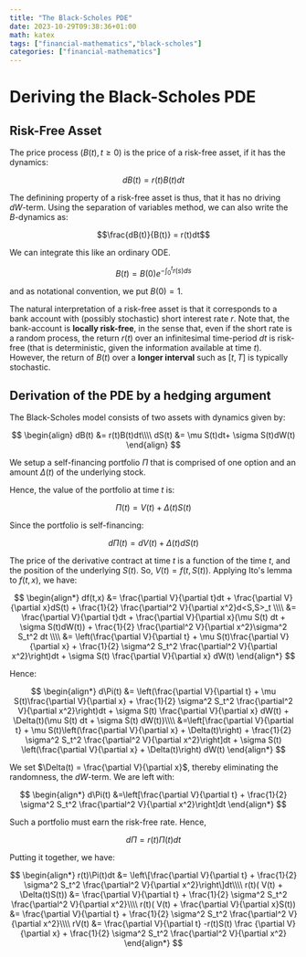 ```yaml
---
title: "The Black-Scholes PDE"
date: 2023-10-29T09:38:36+01:00
math: katex
tags: ["financial-mathematics","black-scholes"]
categories: ["financial-mathematics"]
---
```


# Deriving the Black-Scholes PDE

## Risk-Free Asset

The price process $(B(t),t\geq 0)$ is the price of a risk-free asset, if it has the dynamics:

$$dB(t) = r(t)B(t)dt$$

The definining property of a risk-free asset is thus, that it has no driving $dW$-term. Using the separation of variables method, we can also write the $B$-dynamics as:

$$\frac{dB(t)}{B(t)} = r(t)dt$$

We can integrate this like an ordinary ODE. 

$$B(t) = B(0)e^{-\int_{0}^{t}r(s)ds}$$

and as notational convention, we put $B(0) = 1$.

The natural interpretation of a risk-free asset is that it corresponds to a bank account with (possibly stochastic) short interest rate $r$. Note that, the bank-account is **locally risk-free**, in the sense that, even if the short rate is a random process, the return $r(t)$ over an infinitesimal time-period $dt$ is risk-free (that is deterministic, given the information available at time $t$). However, the return of $B(t)$ over a **longer interval** such as $[t,T]$ is typically stochastic.



## Derivation of the PDE by a hedging argument

The Black-Scholes model consists of two assets with dynamics given by:

$$
\begin{align}
dB(t) &= r(t)B(t)dt\\\\
dS(t) &= \mu S(t)dt+ \sigma S(t)dW(t)
\end{align}
$$

We setup a self-financing portfolio $\Pi$ that is comprised of one option and an amount $\Delta(t)$ of the underlying stock. 

Hence, the value of the portfolio at time $t$ is:

$$\Pi(t) = V(t) + \Delta(t)S(t)$$

Since the portfolio is self-financing:

$$d\Pi(t) = dV(t) + \Delta(t)dS(t)$$

The price of the derivative contract at time $t$ is a function of the time $t$, and the position of the underlying $S(t)$. So, $V(t)=f(t,S(t))$. Applying Ito's lemma to $f(t,x)$, we have:

$$
\begin{align*}
df(t,x) &= \frac{\partial V}{\partial t}dt + \frac{\partial V}{\partial x}dS(t) + \frac{1}{2} \frac{\partial^2 V}{\partial x^2}d<S,S>_t \\\\
&=  \frac{\partial V}{\partial t}dt + \frac{\partial V}{\partial x}(\mu S(t) dt + \sigma S(t)dW(t)) + \frac{1}{2} \frac{\partial^2 V}{\partial x^2}\sigma^2 S_t^2 dt \\\\
&=  \left(\frac{\partial V}{\partial t} + \mu S(t)\frac{\partial V}{\partial x} + \frac{1}{2} \sigma^2 S_t^2 \frac{\partial^2 V}{\partial x^2}\right)dt + \sigma S(t) \frac{\partial V}{\partial x} dW(t)
\end{align*}
$$

Hence:

$$
\begin{align*}
d\Pi(t) &= \left(\frac{\partial V}{\partial t} + \mu S(t)\frac{\partial V}{\partial x} + \frac{1}{2} \sigma^2 S_t^2 \frac{\partial^2 V}{\partial x^2}\right)dt + \sigma S(t) \frac{\partial V}{\partial x} dW(t) + \Delta(t)(\mu S(t) dt + \sigma S(t) dW(t))\\\\
&=\left[\frac{\partial V}{\partial t} + \mu S(t)\left(\frac{\partial V}{\partial x} + \Delta(t)\right) + \frac{1}{2} \sigma^2 S_t^2 \frac{\partial^2 V}{\partial x^2}\right]dt + \sigma S(t) \left(\frac{\partial V}{\partial x} + \Delta(t)\right) dW(t) 
\end{align*}
$$

We set $\Delta(t) = \frac{\partial V}{\partial x}$, thereby eliminating the randomness, the $dW$-term. We are left with:

$$
\begin{align*}
d\Pi(t) 
&=\left[\frac{\partial V}{\partial t} + \frac{1}{2} \sigma^2 S_t^2 \frac{\partial^2 V}{\partial x^2}\right]dt  
\end{align*}
$$

Such a portfolio must earn the risk-free rate. Hence,

$$d\Pi = r(t)\Pi(t)dt$$

Putting it together, we have:

$$
\begin{align*}
r(t)\Pi(t)dt &= \left\[\frac{\partial V}{\partial t} + \frac{1}{2} \sigma^2 S_t^2 \frac{\partial^2 V}{\partial x^2}\right\]dt\\\\
r(t)( V(t) + \Delta(t)S(t)) &= \frac{\partial V}{\partial t} + \frac{1}{2} \sigma^2 S_t^2 \frac{\partial^2 V}{\partial x^2}\\\\
r(t)( V(t) + \frac{\partial V}{\partial x}S(t)) &= \frac{\partial V}{\partial t} + \frac{1}{2} \sigma^2 S_t^2 \frac{\partial^2 V}{\partial x^2}\\\\
rV(t) &= \frac{\partial V}{\partial t} -r(t)S(t) \frac {\partial V}{\partial x} + \frac{1}{2} \sigma^2 S_t^2 \frac{\partial^2 V}{\partial x^2} 
\end{align*}
$$


